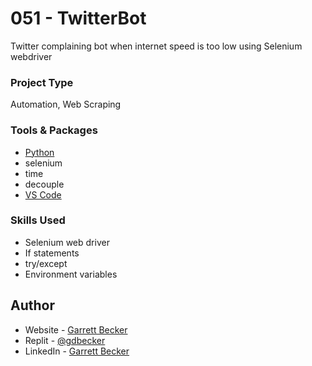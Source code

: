 # 051 - TwitterBot

Twitter complaining bot when internet speed is too low using Selenium webdriver

### Project Type

Automation, Web Scraping

### Tools & Packages

- [Python](https://www.python.org)
- selenium
- time
- decouple
- [VS Code](https://code.visualstudio.com)

### Skills Used

- Selenium web driver
- If statements
- try/except
- Environment variables

## Author

- Website - [Garrett Becker]()
- Replit - [@gdbecker](https://replit.com/@gdbecker)
- LinkedIn - [Garrett Becker](https://www.linkedin.com/in/garrett-becker-923b4a106/)